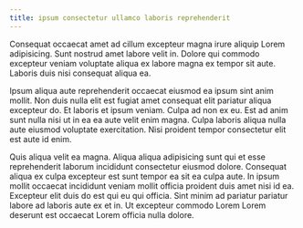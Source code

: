 ```yaml
---
title: ipsum consectetur ullamco laboris reprehenderit
---
```


Consequat occaecat amet ad cillum excepteur magna irure aliquip Lorem adipisicing. Sunt nostrud amet labore velit in. Dolore qui commodo excepteur veniam voluptate aliqua ex labore magna ex tempor sit aute. Laboris duis nisi consequat aliqua ea.

Ipsum aliqua aute reprehenderit occaecat eiusmod ea ipsum sint anim mollit. Non duis nulla elit est fugiat amet consequat elit pariatur aliqua excepteur do. Et laboris et ipsum veniam. Culpa ad non ex eu. Est ad anim sunt nulla nisi ut in ea ea aute velit enim magna. Culpa laboris aliqua nulla aute eiusmod voluptate exercitation. Nisi proident tempor consectetur elit est aute id enim.

Quis aliqua velit ea magna. Aliqua aliqua adipisicing sunt qui et esse reprehenderit laborum incididunt consectetur eiusmod dolore. Consequat aliqua ex culpa excepteur est sunt tempor ea sit ea culpa aute. In ipsum mollit occaecat incididunt veniam mollit officia proident duis amet nisi id ea. Excepteur elit duis do est qui eu qui officia. Sint minim ad pariatur pariatur labore ad laboris aute ex et in. Ut excepteur commodo Lorem Lorem deserunt est occaecat Lorem officia nulla dolore.